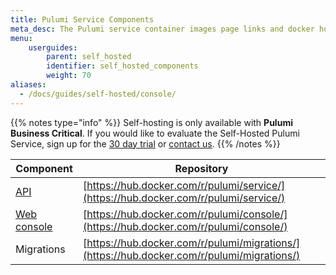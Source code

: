 ```yaml
---
title: Pulumi Service Components
meta_desc: The Pulumi service container images page links and docker hub links.
menu:
    userguides:
        parent: self_hosted
        identifier: self_hosted_components
        weight: 70
aliases:
  - /docs/guides/self-hosted/console/
---
```


{{% notes type="info" %}}
Self-hosting is only available with **Pulumi Business Critical**. If you would like to evaluate the Self-Hosted Pulumi Service, sign up for the [30 day trial](/product/self-hosted#self-hosted-trial) or [contact us](/contact).
{{% /notes %}}

| Component | Repository |
| --------- | ---------- |
| [API](/docs/guides/self-hosted/api) | [https://hub.docker.com/r/pulumi/service/](https://hub.docker.com/r/pulumi/service/) |
| [Web console](/docs/guides/self-hosted/console) |	[https://hub.docker.com/r/pulumi/console/](https://hub.docker.com/r/pulumi/console/) |
| Migrations | [https://hub.docker.com/r/pulumi/migrations/](https://hub.docker.com/r/pulumi/migrations/) |
